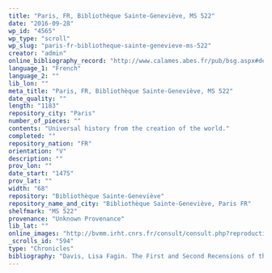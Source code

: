 ```yaml
---
title: "Paris, FR, Bibliothèque Sainte-Geneviève, MS 522"
date: "2016-09-28"
wp_id: "4565"
wp_type: "scroll"
wp_slug: "paris-fr-bibliotheque-sainte-genevieve-ms-522"
creator: "admin"
online_bibliography_record: "http://www.calames.abes.fr/pub/bsg.aspx#details?id=BSGA11593"
language_1: "French"
language_2: ""
lib_lon: ""
meta_title: "Paris, FR, Bibliothèque Sainte-Geneviève, MS 522"
date_quality: ""
length: "1183"
repository_city: "Paris"
number_of_pieces: ""
contents: "Universal history from the creation of the world."
completed: ""
repository_nation: "FR"
orientation: "V"
description: ""
prov_lon: ""
date_start: "1475"
prov_lat: ""
width: "68"
repository: "Bibliothèque Sainte-Geneviève"
repository_name_and_city: "Bibliothèque Sainte-Geneviève, Paris FR"
shelfmark: "MS 522"
provenance: "Unknown Provenance"
lib_lat: ""
online_images: "http://bvmm.irht.cnrs.fr/consult/consult.php?reproductionId=13280"
_scrolls_id: "594"
type: "Chronicles"
bibliography: "Davis, Lisa Fagin. The First and Second Recensions of the Chronique Anonyme Universelle: Houghton MS Typ 41 and MS Fr 49. Cambridge, MA: Harvard University, 2009."
---
```



